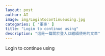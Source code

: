 ```yaml
---
layout: post
author: AI
image: img/Logintocontinueusing.jpg
categories: [ '軍事' ]
title: "Login to continue using"
description: "這是一篇關於登入以繼續使用的文章"
---
```

Login to continue using